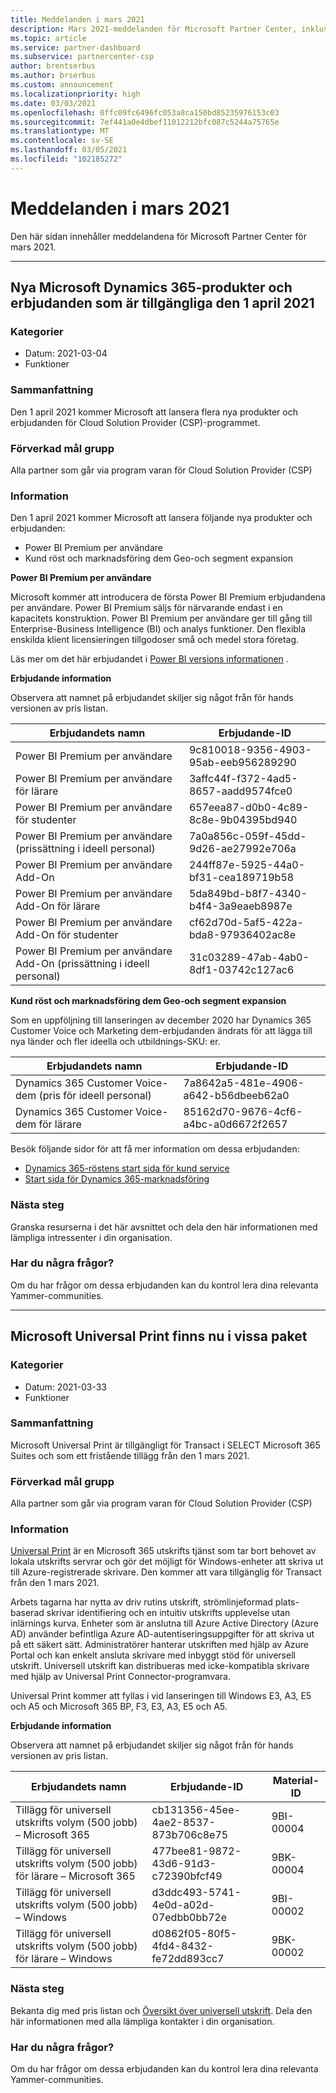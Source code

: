 ```yaml
---
title: Meddelanden i mars 2021
description: Mars 2021-meddelanden för Microsoft Partner Center, inklusive nya funktioner, kampanjer, erbjudanden, marknader eller ändringar av befintliga erbjudanden.
ms.topic: article
ms.service: partner-dashboard
ms.subservice: partnercenter-csp
author: brentserbus
ms.author: brserbus
ms.custom: announcement
ms.localizationpriority: high
ms.date: 03/03/2021
ms.openlocfilehash: 0ffc09fc6496fc053a8ca150bd85235976153c03
ms.sourcegitcommit: 7ef441a0e4dbef11012212bfc087c5244a75765e
ms.translationtype: MT
ms.contentlocale: sv-SE
ms.lasthandoff: 03/05/2021
ms.locfileid: "102185272"
---
```

# <a name="march-2021-announcements"></a>Meddelanden i mars 2021

Den här sidan innehåller meddelandena för Microsoft Partner Center för mars 2021.

________________
## <a name="new-microsoft-dynamics-365-products-and-offers-available-on-april-1-2021"></a><a name="2"></a>Nya Microsoft Dynamics 365-produkter och erbjudanden som är tillgängliga den 1 april 2021

### <a name="categories"></a>Kategorier

- Datum: 2021-03-04
- Funktioner

### <a name="summary"></a>Sammanfattning

Den 1 april 2021 kommer Microsoft att lansera flera nya produkter och erbjudanden för Cloud Solution Provider (CSP)-programmet.

### <a name="impacted-audience"></a>Förverkad mål grupp

Alla partner som går via program varan för Cloud Solution Provider (CSP)

### <a name="details"></a>Information

Den 1 april 2021 kommer Microsoft att lansera följande nya produkter och erbjudanden:

- Power BI Premium per användare
- Kund röst och marknadsföring dem Geo-och segment expansion

**Power BI Premium per användare**

Microsoft kommer att introducera de första Power BI Premium erbjudandena per användare. Power BI Premium säljs för närvarande endast i en kapacitets konstruktion. Power BI Premium per användare ger till gång till Enterprise-Business Intelligence (BI) och analys funktioner. Den flexibla enskilda klient licensieringen tillgodoser små och medel stora företag.

Läs mer om det här erbjudandet i [Power BI versions informationen](https://docs.microsoft.com/power-platform-release-plan/2020wave2/power-bi/planned-features) .


**Erbjudande information**

Observera att namnet på erbjudandet skiljer sig något från för hands versionen av pris listan.

| Erbjudandets namn | Erbjudande-ID |
| ------ |----------- |
| Power BI Premium per användare | 9c810018-9356-4903-95ab-eeb956289290 | 
| Power BI Premium per användare för lärare | 3affc44f-f372-4ad5-8657-aadd9574fce0 | 
| Power BI Premium per användare för studenter | 657eea87-d0b0-4c89-8c8e-9b04395bd940 | 
| Power BI Premium per användare (prissättning i ideell personal) | 7a0a856c-059f-45dd-9d26-ae27992e706a | 
| Power BI Premium per användare Add-On | 244ff87e-5925-44a0-bf31-cea189719b58 | 
| Power BI Premium per användare Add-On för lärare | 5da849bd-b8f7-4340-b4f4-3a9eaeb8987e | 
| Power BI Premium per användare Add-On för studenter | cf62d70d-5af5-422a-bda8-97936402ac8e | 
| Power BI Premium per användare Add-On (prissättning i ideell personal) | 31c03289-47ab-4ab0-8df1-03742c127ac6 | 

**Kund röst och marknadsföring dem Geo-och segment expansion**

Som en uppföljning till lanseringen av december 2020 har Dynamics 365 Customer Voice och Marketing dem-erbjudanden ändrats för att lägga till nya länder och fler ideella och utbildnings-SKU: er.

| Erbjudandets namn | Erbjudande-ID |
| ------ |----------- |
| Dynamics 365 Customer Voice-dem (pris för ideell personal) | 7a8642a5-481e-4906-a642-b56dbeeb62a0 |
| Dynamics 365 Customer Voice-dem för lärare | 85162d70-9676-4cf6-a4bc-a0d6672f2657 |

Besök följande sidor för att få mer information om dessa erbjudanden:

- [Dynamics 365-röstens start sida för kund service](https://dynamics.microsoft.com/customer-voice/overview/)
- [Start sida för Dynamics 365-marknadsföring](https://dynamics.microsoft.com/customer-voice/overview/)

### <a name="next-steps"></a>Nästa steg

Granska resurserna i det här avsnittet och dela den här informationen med lämpliga intressenter i din organisation.  

### <a name="questions"></a>Har du några frågor?

Om du har frågor om dessa erbjudanden kan du kontrol lera dina relevanta Yammer-communities. 

________________
## <a name="microsoft-universal-print-now-available-in-some-suites"></a><a name="1"></a> Microsoft Universal Print finns nu i vissa paket

### <a name="categories"></a>Kategorier

- Datum: 2021-03-33
- Funktioner

### <a name="summary"></a>Sammanfattning

Microsoft Universal Print är tillgängligt för Transact i SELECT Microsoft 365 Suites och som ett fristående tillägg från den 1 mars 2021.

### <a name="impacted-audience"></a>Förverkad mål grupp

Alla partner som går via program varan för Cloud Solution Provider (CSP)

### <a name="details"></a>Information

[Universal Print](https://aka.ms/universalprint) är en Microsoft 365 utskrifts tjänst som tar bort behovet av lokala utskrifts servrar och gör det möjligt för Windows-enheter att skriva ut till Azure-registrerade skrivare. Den kommer att vara tillgänglig för Transact från den 1 mars 2021.

Arbets tagarna har nytta av driv rutins utskrift, strömlinjeformad plats-baserad skrivar identifiering och en intuitiv utskrifts upplevelse utan inlärnings kurva. Enheter som är anslutna till Azure Active Directory (Azure AD) använder befintliga Azure AD-autentiseringsuppgifter för att skriva ut på ett säkert sätt. Administratörer hanterar utskriften med hjälp av Azure Portal och kan enkelt ansluta skrivare med inbyggt stöd för universell utskrift. Universell utskrift kan distribueras med icke-kompatibla skrivare med hjälp av Universal Print Connector-programvara.

Universal Print kommer att fyllas i vid lanseringen till Windows E3, A3, E5 och A5 och Microsoft 365 BP, F3, E3, A3, E5 och A5.  

**Erbjudande information**

Observera att namnet på erbjudandet skiljer sig något från för hands versionen av pris listan.

| Erbjudandets namn | Erbjudande-ID | Material-ID |
| ------ |----------- |----------- |  
| Tillägg för universell utskrifts volym (500 jobb) – Microsoft 365  | cb131356-45ee-4ae2-8537-873b706c8e75     | 9BI-00004   |
| Tillägg för universell utskrifts volym (500 jobb) för lärare – Microsoft 365   | 477bee81-9872-43d6-91d3-c72390bfcf49   | 9BK-00004   |
| Tillägg för universell utskrifts volym (500 jobb) – Windows    | d3ddc493-5741-4e0d-a02d-07edbb0bb72e   | 9BI-00002   |
| Tillägg för universell utskrifts volym (500 jobb) för lärare – Windows   |  d0862f05-80f5-4fd4-8432-fe72dd893cc7  | 9BK-00002   |

### <a name="next-steps"></a>Nästa steg

Bekanta dig med pris listan och [Översikt över universell utskrift](/universal-print/fundamentals/universal-print-whatis). Dela den här informationen med alla lämpliga kontakter i din organisation.

### <a name="questions"></a>Har du några frågor?

Om du har frågor om dessa erbjudanden kan du kontrol lera dina relevanta Yammer-communities.
